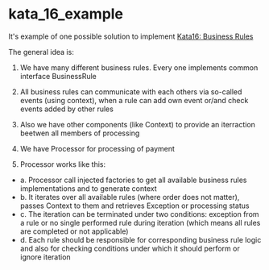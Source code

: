 # kata_16_example

It's example of one possible solution to implement [Kata16: Business Rules](http://codekata.com/kata/kata16-business-rules/)

The general idea is:

 1. We have many different business rules. Every one implements common interface BusinessRule

 2. All business rules can communicate with each others via so-called events (using context), when a rule can add own event or/and check events added by other rules

 3. Also we have other components (like Context) to provide an iterraction beetwen all members of processing

 4. We have Processor for processing of payment

 5. Processor works like this:
* a. Processor call injected factories to get all available business rules implementations and to generate context
* b. It iterates over all available rules (where order does not matter), passes Context to them and retrieves Exception or processing status
* c. The iteration can be terminated under two conditions: exception from a rule or no single performed rule during iteration (which means all rules are completed or not applicable)
* d. Each rule should be responsible for corresponding business rule logic and also for checking conditions under which it should perform or ignore iteration